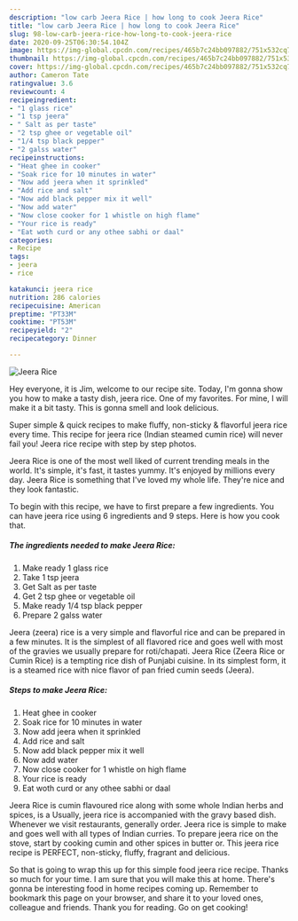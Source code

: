 ```yaml
---
description: "low carb Jeera Rice | how long to cook Jeera Rice"
title: "low carb Jeera Rice | how long to cook Jeera Rice"
slug: 98-low-carb-jeera-rice-how-long-to-cook-jeera-rice
date: 2020-09-25T06:30:54.104Z
image: https://img-global.cpcdn.com/recipes/465b7c24bb097882/751x532cq70/jeera-rice-recipe-main-photo.jpg
thumbnail: https://img-global.cpcdn.com/recipes/465b7c24bb097882/751x532cq70/jeera-rice-recipe-main-photo.jpg
cover: https://img-global.cpcdn.com/recipes/465b7c24bb097882/751x532cq70/jeera-rice-recipe-main-photo.jpg
author: Cameron Tate
ratingvalue: 3.6
reviewcount: 4
recipeingredient:
- "1 glass rice"
- "1 tsp jeera"
- " Salt as per taste"
- "2 tsp ghee or vegetable oil"
- "1/4 tsp black pepper"
- "2 galss water"
recipeinstructions:
- "Heat ghee in cooker"
- "Soak rice for 10 minutes in water"
- "Now add jeera when it sprinkled"
- "Add rice and salt"
- "Now add black pepper mix it well"
- "Now add water"
- "Now close cooker for 1 whistle on high flame"
- "Your rice is ready"
- "Eat woth curd or any othee sabhi or daal"
categories:
- Recipe
tags:
- jeera
- rice

katakunci: jeera rice 
nutrition: 286 calories
recipecuisine: American
preptime: "PT33M"
cooktime: "PT53M"
recipeyield: "2"
recipecategory: Dinner

---
```



![Jeera Rice](https://img-global.cpcdn.com/recipes/465b7c24bb097882/751x532cq70/jeera-rice-recipe-main-photo.jpg)

Hey everyone, it is Jim, welcome to our recipe site. Today, I'm gonna show you how to make a tasty dish, jeera rice. One of my favorites. For mine, I will make it a bit tasty. This is gonna smell and look delicious.

Super simple &amp; quick recipes to make fluffy, non-sticky &amp; flavorful jeera rice every time. This recipe for jeera rice (Indian steamed cumin rice) will never fail you! Jeera rice recipe with step by step photos.

Jeera Rice is one of the most well liked of current trending meals in the world. It's simple, it's fast, it tastes yummy. It's enjoyed by millions every day. Jeera Rice is something that I've loved my whole life. They're nice and they look fantastic.


To begin with this recipe, we have to first prepare a few ingredients. You can have jeera rice using 6 ingredients and 9 steps. Here is how you cook that.

<!--inarticleads1-->

##### The ingredients needed to make Jeera Rice:

1. Make ready 1 glass rice
1. Take 1 tsp jeera
1. Get  Salt as per taste
1. Get 2 tsp ghee or vegetable oil
1. Make ready 1/4 tsp black pepper
1. Prepare 2 galss water


Jeera (zeera) rice is a very simple and flavorful rice and can be prepared in a few minutes. It is the simplest of all flavored rice and goes well with most of the gravies we usually prepare for roti/chapati. Jeera Rice (Zeera Rice or Cumin Rice) is a tempting rice dish of Punjabi cuisine. In its simplest form, it is a steamed rice with nice flavor of pan fried cumin seeds (Jeera). 

<!--inarticleads2-->

##### Steps to make Jeera Rice:

1. Heat ghee in cooker
1. Soak rice for 10 minutes in water
1. Now add jeera when it sprinkled
1. Add rice and salt
1. Now add black pepper mix it well
1. Now add water
1. Now close cooker for 1 whistle on high flame
1. Your rice is ready
1. Eat woth curd or any othee sabhi or daal


Jeera Rice is cumin flavoured rice along with some whole Indian herbs and spices, is a Usually, jeera rice is accompanied with the gravy based dish. Whenever we visit restaurants, generally order. Jeera rice is simple to make and goes well with all types of Indian curries. To prepare jeera rice on the stove, start by cooking cumin and other spices in butter or. This jeera rice recipe is PERFECT, non-sticky, fluffy, fragrant and delicious. 

So that is going to wrap this up for this simple food jeera rice recipe. Thanks so much for your time. I am sure that you will make this at home. There's gonna be interesting food in home recipes coming up. Remember to bookmark this page on your browser, and share it to your loved ones, colleague and friends. Thank you for reading. Go on get cooking!
